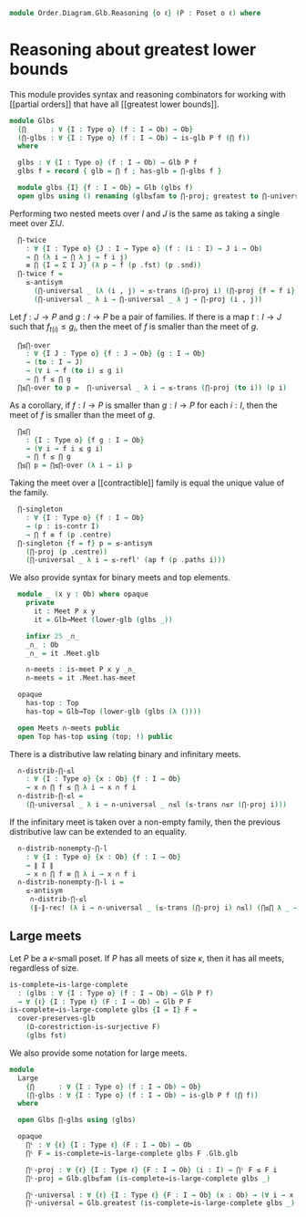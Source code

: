 <!--
```agda
open import Algebra.Semigroup
open import Algebra.Magma

open import Cat.Prelude

open import Data.Bool

open import Order.Diagram.Meet
open import Order.Diagram.Glb
open import Order.Base

import Order.Diagram.Meet.Reasoning as Meets
import Order.Diagram.Top
import Order.Reasoning
```
-->

```agda
module Order.Diagram.Glb.Reasoning {o ℓ} (P : Poset o ℓ) where
```

<!--
```agda
open Order.Diagram.Top P
open Order.Reasoning P
```
-->

# Reasoning about greatest lower bounds

This module provides syntax and reasoning combinators for working with
[[partial orders]] that have all [[greatest lower bounds]].

```agda
module Glbs
  {⋂      : ∀ {I : Type o} (f : I → Ob) → Ob}
  (⋂-glbs : ∀ {I : Type o} (f : I → Ob) → is-glb P f (⋂ f))
  where

  glbs : ∀ {I : Type o} (f : I → Ob) → Glb P f
  glbs f = record { glb = ⋂ f ; has-glb = ⋂-glbs f }

  module glbs {I} {f : I → Ob} = Glb (glbs f)
  open glbs using () renaming (glb≤fam to ⋂-proj; greatest to ⋂-universal) public
```

Performing two nested meets over $I$ and $J$ is the same as taking a
single meet over $\Sigma I J$.

```agda
  ⋂-twice
    : ∀ {I : Type o} {J : I → Type o} (f : (i : I) → J i → Ob)
    → ⋂ (λ i → ⋂ λ j → f i j)
    ≡ ⋂ {I = Σ I J} (λ p → f (p .fst) (p .snd))
  ⋂-twice f =
    ≤-antisym
      (⋂-universal _ (λ (i , j) → ≤-trans (⋂-proj i) (⋂-proj {f = f i} j)))
      (⋂-universal _ λ i → ⋂-universal _ λ j → ⋂-proj (i , j))
```

Let $f : J \to P$ and $g : I \to P$ be a pair of families. If there is
a map $t : I \to J$ such that $f_{t(i)} \leq g_{i}$, then the meet of $f$
is smaller than the meet of $g$.

```agda
  ⋂≤⋂-over
    : ∀ {I J : Type o} {f : J → Ob} {g : I → Ob}
    → (to : I → J)
    → (∀ i → f (to i) ≤ g i)
    → ⋂ f ≤ ⋂ g
  ⋂≤⋂-over to p =  ⋂-universal _ λ i → ≤-trans (⋂-proj (to i)) (p i)
```

As a corollary, if $f : I \to P$ is smaller than $g : I \to P$ for each
$i : I$, then the meet of $f$ is smaller than the meet of $g$.

```agda
  ⋂≤⋂
    : {I : Type o} {f g : I → Ob}
    → (∀ i → f i ≤ g i)
    → ⋂ f ≤ ⋂ g
  ⋂≤⋂ p = ⋂≤⋂-over (λ i → i) p
```

Taking the meet over a [[contractible]] family is equal the unique value
of the family.

```agda
  ⋂-singleton
    : ∀ {I : Type o} {f : I → Ob}
    → (p : is-contr I)
    → ⋂ f ≡ f (p .centre)
  ⋂-singleton {f = f} p = ≤-antisym
    (⋂-proj (p .centre))
    (⋂-universal _ λ i → ≤-refl' (ap f (p .paths i)))
```

We also provide syntax for binary meets and top elements.

```agda
  module _ (x y : Ob) where opaque
    private
      it : Meet P x y
      it = Glb→Meet (lower-glb (glbs _))

    infixr 25 _∩_
    _∩_ : Ob
    _∩_ = it .Meet.glb

    ∩-meets : is-meet P x y _∩_
    ∩-meets = it .Meet.has-meet

  opaque
    has-top : Top
    has-top = Glb→Top (lower-glb (glbs (λ ())))

  open Meets ∩-meets public
  open Top has-top using (top; !) public
```

There is a distributive law relating binary and infinitary meets.

```agda
  ∩-distrib-⋂-≤l
    : ∀ {I : Type o} {x : Ob} {f : I → Ob}
    → x ∩ ⋂ f ≤ ⋂ λ i → x ∩ f i
  ∩-distrib-⋂-≤l =
    (⋂-universal _ λ i → ∩-universal _ ∩≤l (≤-trans ∩≤r (⋂-proj i)))
```

If the infinitary meet is taken over a non-empty family, then the previous
distributive law can be extended to an equality.

```agda
  ∩-distrib-nonempty-⋂-l
    : ∀ {I : Type o} {x : Ob} {f : I → Ob}
    → ∥ I ∥
    → x ∩ ⋂ f ≡ ⋂ λ i → x ∩ f i
  ∩-distrib-nonempty-⋂-l i =
    ≤-antisym
     ∩-distrib-⋂-≤l
     (∥-∥-rec! (λ i → ∩-universal _ (≤-trans (⋂-proj i) ∩≤l) (⋂≤⋂ λ _ → ∩≤r)) i)
```

<!--
```agda
  ⋂-ap
    : ∀ {I I' : Type o} {f : I → Ob} {g : I' → Ob}
    → (e : I ≃ I')
    → (∀ i → f i ≡ g (e .fst i))
    → ⋂ f ≡ ⋂ g
  ⋂-ap e p = ap₂ (λ I f → ⋂ {I = I} f) (ua e) (ua→ p)

  -- raised i for "index", raised f for "family"
  ⋂-apⁱ : ∀ {I I' : Type o} {f : I' → Ob} (e : I ≃ I') → ⋂ (λ i → f (e .fst i)) ≡ ⋂ f
  ⋂-apᶠ : ∀ {I : Type o} {f g : I → Ob} → (∀ i → f i ≡ g i) → ⋂ f ≡ ⋂ g

  ⋂-apⁱ e = ⋂-ap e (λ i → refl)
  ⋂-apᶠ p = ⋂-ap (_ , id-equiv) p

```
-->

## Large meets

Let $P$ be a $\kappa$-small poset. If $P$ has all meets of size $\kappa$,
then it has all meets, regardless of size.

```agda
is-complete→is-large-complete
  : (glbs : ∀ {I : Type o} (f : I → Ob) → Glb P f)
  → ∀ {ℓ} {I : Type ℓ} (F : I → Ob) → Glb P F
is-complete→is-large-complete glbs {I = I} F =
  cover-preserves-glb
    (Ω-corestriction-is-surjective F)
    (glbs fst)
```

We also provide some notation for large meets.

```agda
module
  Large
    {⋂      : ∀ {I : Type o} (f : I → Ob) → Ob}
    (⋂-glbs : ∀ {I : Type o} (f : I → Ob) → is-glb P f (⋂ f))
  where

  open Glbs ⋂-glbs using (glbs)

  opaque
    ⋂ᴸ : ∀ {ℓ} {I : Type ℓ} (F : I → Ob) → Ob
    ⋂ᴸ F = is-complete→is-large-complete glbs F .Glb.glb

    ⋂ᴸ-proj : ∀ {ℓ} {I : Type ℓ} {F : I → Ob} (i : I) → ⋂ᴸ F ≤ F i
    ⋂ᴸ-proj = Glb.glb≤fam (is-complete→is-large-complete glbs _)

    ⋂ᴸ-universal : ∀ {ℓ} {I : Type ℓ} {F : I → Ob} (x : Ob) → (∀ i → x ≤ F i) → x ≤ ⋂ᴸ F
    ⋂ᴸ-universal = Glb.greatest (is-complete→is-large-complete glbs _)
```

<!--
```agda
  ⋂ᴸ-ap
    : ∀ {ℓ ℓ'} {I : Type ℓ} {I' : Type ℓ'} {f : I → Ob} {g : I' → Ob}
    → (e : I ≃ I')
    → (∀ i → f i ≡ g (e .fst i))
    → ⋂ᴸ f ≡ ⋂ᴸ g
  ⋂ᴸ-ap {g = g} e p = ≤-antisym
    (⋂ᴸ-universal _ λ i → ≤-trans (⋂ᴸ-proj (Equiv.from e i)) (≤-refl' (p _ ∙ ap g (Equiv.ε e i))))
    (⋂ᴸ-universal _ λ i → ≤-trans (⋂ᴸ-proj (Equiv.to e i)) (≤-refl' (sym (p i))))

  -- raised i for "index", raised f for "family"
  ⋂ᴸ-apⁱ : ∀ {ℓ ℓ'} {I : Type ℓ} {I' : Type ℓ'} {f : I' → Ob} (e : I ≃ I') → ⋂ᴸ (λ i → f (e .fst i)) ≡ ⋂ᴸ f
  ⋂ᴸ-apᶠ : ∀ {ℓ} {I : Type ℓ} {f g : I → Ob} → (∀ i → f i ≡ g i) → ⋂ᴸ f ≡ ⋂ᴸ g

  ⋂ᴸ-apⁱ e = ⋂ᴸ-ap e (λ i → refl)
  ⋂ᴸ-apᶠ p = ⋂ᴸ-ap (_ , id-equiv) p
```
-->
